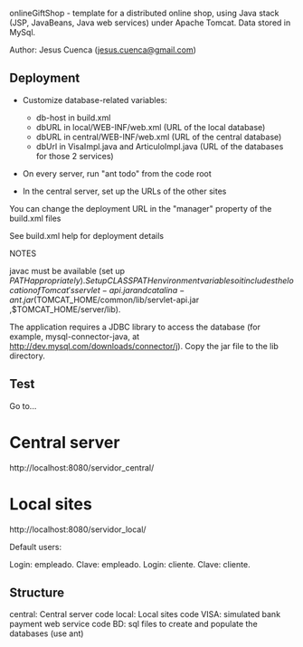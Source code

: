 onlineGiftShop - template for a distributed online shop, using Java stack (JSP,  JavaBeans, Java web services) under Apache Tomcat. Data stored in MySql.

Author: Jesus Cuenca (jesus.cuenca@gmail.com)

Deployment
---------

- Customize database-related variables:
  - db-host in build.xml
  - dbURL in local/WEB-INF/web.xml (URL of the local database)
  - dbURL in central/WEB-INF/web.xml (URL of the central database)
  - dbUrl in VisaImpl.java and ArticuloImpl.java (URL of the databases for those 2 services)

- On every server, run "ant todo" from the code root
- In the central server, set up the URLs of the other sites

You can change the deployment URL in the "manager" property of the build.xml files

See build.xml help for deployment details

NOTES

javac must be available (set up $PATH appropriately). Setup CLASSPATH environment variable so it includes the location of Tomcat's servlet-api.jar and catalina-ant.jar ($TOMCAT_HOME/common/lib/servlet-api.jar ,$TOMCAT_HOME/server/lib).

The application requires a JDBC library to access the database (for example, mysql-connector-java, at http://dev.mysql.com/downloads/connector/j). Copy the jar file to the lib directory.

Test
----

Go to...
	
# Central server
http://localhost:8080/servidor_central/
# Local sites
http://localhost:8080/servidor_local/

Default users:

Login: empleado. Clave: empleado.
Login: cliente. Clave: cliente.	

Structure
---------

central: Central server code
local: Local sites code
VISA: simulated bank payment web service code
BD: sql files to create and populate the databases (use ant)